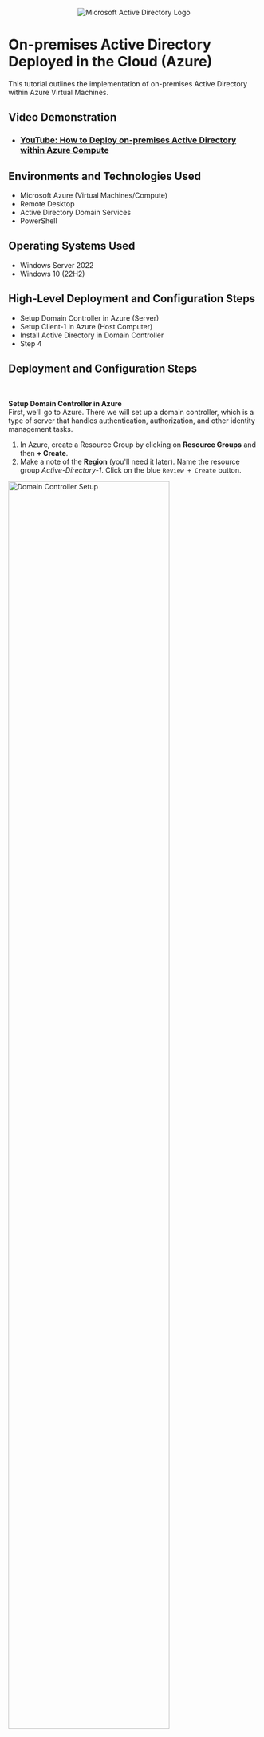 <p align="center">
<img src="https://i.imgur.com/pU5A58S.png" alt="Microsoft Active Directory Logo"/>
</p>

<h1>On-premises Active Directory Deployed in the Cloud (Azure)</h1>
This tutorial outlines the implementation of on-premises Active Directory within Azure Virtual Machines.<br />


<h2>Video Demonstration</h2>

- ### [YouTube: How to Deploy on-premises Active Directory within Azure Compute](https://www.youtube.com)

<h2>Environments and Technologies Used</h2>

- Microsoft Azure (Virtual Machines/Compute)
- Remote Desktop
- Active Directory Domain Services
- PowerShell

<h2>Operating Systems Used </h2>

- Windows Server 2022
- Windows 10 (22H2)

<h2>High-Level Deployment and Configuration Steps</h2>

- Setup Domain Controller in Azure (Server)
- Setup Client-1 in Azure (Host Computer)
- Install Active Directory in Domain Controller
- Step 4

<h2>Deployment and Configuration Steps</h2></br>

<b>Setup Domain Controller in Azure</b></br>
First, we'll go to Azure. There we will set up a domain controller, which is a type of server that handles authentication, authorization, and other identity management tasks.
1. In Azure, create a Resource Group by clicking on <b>Resource Groups</b> and then <b>+ Create</b>.
2. Make a note of the <b>Region</b> (you'll need it later). Name the resource group <em>Active-Directory-1</em>. Click on the blue `Review + Create` button.

<p>
<img src="https://github.com/user-attachments/assets/37b4b6a7-b450-419f-a136-b867bbc70f19" height="80%" width="80%" alt="Domain Controller Setup"/>
</p></br>

<b>Create a Virtual Network</b></br>
Next, we'll need to create a Virtual Network. We'll need this in order to tie the domain controller and the client computer in a network.
1. In Azure, enter "virtual networks" in the search bar and select.
2. Click the <b>+ Create</b> tab. Name the virtual network <em>Active-Directory-VNet</em>.
3. Make sure the resource group is <em>Active-Directory-1</em> and that the selected Region is the same as the Resource Group's.
4. Click on the blue `Review + Create` button and then `Create`.

<p>
<img src="https://github.com/user-attachments/assets/86255197-2661-4b56-8401-9f0bae7e2385" height="80%" width="80%" alt="Virtual Network Setup"/>
</p></br>

<b>Create the Domain Controller VM</b></br>
Now we'll create a virtual machine that will serve as the domain controller.
1. In Azure, navigate to "virtual machines". Click on the <b>+ Create</b> tab and select <b>Azure virtual machine</b>.
2. Make sure the resource group is <em>Active-Directory-1</em>. Name the VM <b>DC-1</b> and make sure the selected Region is the same as the Resource Group's.
3. For <b>Image</b> select <b>Windows Server 2022 Datacenter</b>. For size, select a size that has at least 2 vcpus.
4. Should the username and password be the same as the client-1 machine? Click `Next` until you get to the <b>Networking</b> section.
5. In the <b>Networking</b> section, make sure the <b>Virtual network</b> is <em>Active-Directory-VNet</em>.
6. Click on the blue `Review + Create` button and then `Create`.

<p>
<img src="https://github.com/user-attachments/assets/3e16cc92-a486-47d2-ad01-a11670d8189d" height="80%" width="80%" alt="Domain Controller Creation"/>
</p></br>


<b>Set Domain Controller’s NIC Private IP address to be static</b></br>
In order to avoid disrupting clients' hability to connect to the domain controller, we need a static domain controller IP.
1. In Azure, enter <em>virtual machines</em> in the search bar and click on the <b>DC-1</b> name.
2. On the left-side panel, click on <b>Networking</b> > <b>Network settings</b>
3. Click on the <b>Network interface / IP configuration</b> link at the top
4. In the <b>IP Settings</b> section, click on the <b>Name</b> at the bottom (in this case it's <em>ipconfig1</em>).
5. Select the <b>Static</b> radial button and click `Save`.

<p>
<img src="https://github.com/user-attachments/assets/bc764d2d-8acd-47d9-9f5a-f9317086f656" height="80%" width="80%" alt="Domain Controller NIC"/>
</p></br>



<b>Disable Windows Firewall</b></br>
For testing connectivity, we need to disable Windows Firewall.
1. In the domain controller virtual machine, type <b>wf.msc</b> in the search box and select.
2. Click the link that says <b>Windows Defender Firewall Properties</b>
3. In the `Domain Profile` tab, change the <b>Firewall state</b> to <b>Off</b>
4. In the `Private Profile` tab, change the <b>Firewall state</b> to <b>Off</b>
5. In the `Public Profile` tab, change the <b>Firewall state</b> to <b>Off</b>
6. Click `Apply` and `OK`. Close the <b>Firewall</b> window.

<p>
<img src="https://github.com/user-attachments/assets/bc764d2d-8acd-47d9-9f5a-f9317086f656" height="80%" width="80%" alt="Disk Sanitization Steps"/>
</p></br>


<p>
Lorem ipsum dolor sit amet, consectetur adipiscing elit, sed do eiusmod tempor incididunt ut labore et dolore magna aliqua. Ut enim ad minim veniam, quis nostrud exercitation ullamco laboris nisi ut aliquip ex ea commodo consequat. Duis aute irure dolor in reprehenderit in voluptate velit esse cillum dolore eu fugiat nulla pariatur.
</p>
<br />

<p>
<img src="https://i.imgur.com/DJmEXEB.png" height="80%" width="80%" alt="Disk Sanitization Steps"/>
</p>
<p>
Lorem ipsum dolor sit amet, consectetur adipiscing elit, sed do eiusmod tempor incididunt ut labore et dolore magna aliqua. Ut enim ad minim veniam, quis nostrud exercitation ullamco laboris nisi ut aliquip ex ea commodo consequat. Duis aute irure dolor in reprehenderit in voluptate velit esse cillum dolore eu fugiat nulla pariatur.
</p>
<br />
